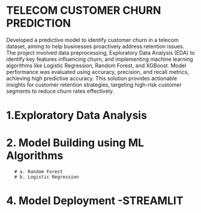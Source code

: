 # TELECOM CUSTOMER CHURN PREDICTION

Developed a predictive model to identify customer churn in a telecom dataset, aiming to help businesses proactively address retention issues. The project involved data preprocessing, Exploratory Data Analysis (EDA) to identify key features influencing churn, and implementing machine learning algorithms like Logistic Regression, Random Forest, and XGBoost. Model performance was evaluated using accuracy, precision, and recall metrics, achieving high predictive accuracy. This solution provides actionable insights for customer retention strategies, targeting high-risk customer segments to reduce churn rates effectively.

# 1.Exploratory Data Analysis

# 2. Model Building using ML Algorithms
       # a. Random Forest
       # b. Logistic Regression
   
# 4. Model Deployment -STREAMLIT 

